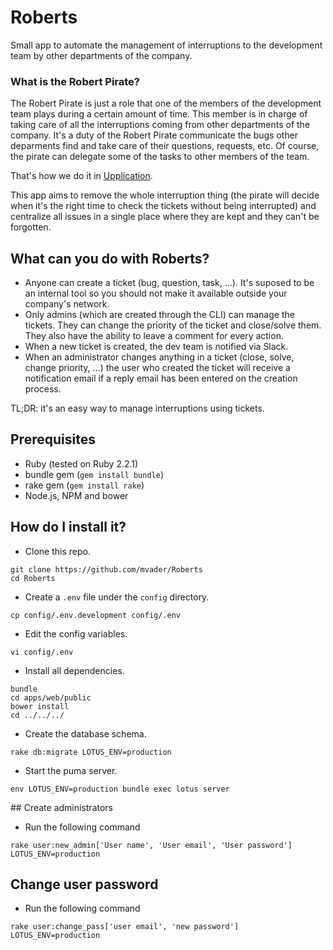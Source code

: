 # Roberts
Small app to automate the management of interruptions to the development team by other departments of the company.

### What is the Robert Pirate?
The Robert Pirate is just a role that one of the members of the development team plays during a certain amount of time. This member is in charge of taking care of all the interruptions coming from other departments of the company. It's a duty of the Robert Pirate communicate the bugs other deparments find and take care of their questions, requests, etc. Of course, the pirate can delegate some of the tasks to other members of the team.

That's how we do it in [Upplication](https://github.com/Upplication).

This app aims to remove the whole interruption thing (the pirate will decide when it's the right time to check the tickets without being interrupted) and centralize all issues in a single place where they are kept and they can't be forgotten.

## What can you do with Roberts?
* Anyone can create a ticket (bug, question, task, ...). It's suposed to be an internal tool so you should not make it available outside your company's network.
* Only admins (which are created through the CLI) can manage the tickets. They can change the priority of the ticket and close/solve them. They also have the ability to leave a comment for every action.
* When a new ticket is created, the dev team is notified via Slack.
* When an administrator changes anything in a ticket (close, solve, change priority, ...) the user who created the ticket will receive a notification email if a reply email has been entered on the creation process.

TL;DR: it's an easy way to manage interruptions using tickets.

## Prerequisites
* Ruby (tested on Ruby 2.2.1)
* bundle gem (```gem install bundle```)
* rake gem (```gem install rake```)
* Node.js, NPM and bower

## How do I install it?

* Clone this repo.
```
git clone https://github.com/mvader/Roberts
cd Roberts
```
* Create a ```.env``` file under the ```config``` directory.
```
cp config/.env.development config/.env
```
* Edit the config variables.
```
vi config/.env
```
* Install all dependencies.
```
bundle
cd apps/web/public
bower install
cd ../../../
```
* Create the database schema.
```
rake db:migrate LOTUS_ENV=production
```
* Start the puma server.
```
env LOTUS_ENV=production bundle exec lotus server
```

## Create administrators

* Run the following command
```
rake user:new_admin['User name', 'User email', 'User password'] LOTUS_ENV=production
```

## Change user password

* Run the following command
```
rake user:change_pass['user email', 'new password'] LOTUS_ENV=production
```